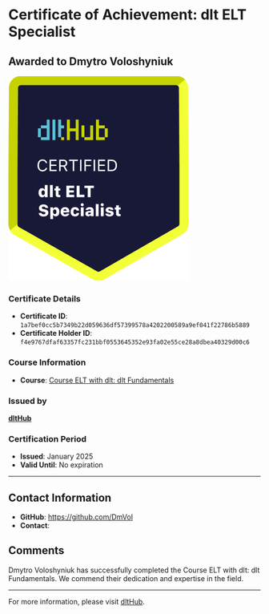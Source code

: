 
# Certificate of Achievement: dlt ELT Specialist

## Awarded to **Dmytro Voloshyniuk**

![Course Image](../badges/dlt_ELT_specialist.png)

### Certificate Details
- **Certificate ID**: `1a7bef0cc5b7349b22d059636df57399578a4202200589a9ef041f22786b5889`
- **Certificate Holder ID**: `f4e9767dfaf63357fc231bbf0553645352e93fa02e55ce28a8dbea40329d00c6`

### Course Information
- **Course**: [Course ELT with dlt: dlt Fundamentals](https://github.com/dlt-hub/dlthub-education/tree/main/courses/dlt_fundamentals_dec_2024)

### Issued by
[**dltHub**](https://dlthub.com/) 

### Certification Period
- **Issued**: January 2025
- **Valid Until**: No expiration

---

## Contact Information
- **GitHub**: https://github.com/DmVol
- **Contact**: 

## Comments
Dmytro Voloshyniuk has successfully completed the Course ELT with dlt: dlt Fundamentals. We commend their dedication and expertise in the field.

---

For more information, please visit [dltHub](https://dlthub.com/).
    